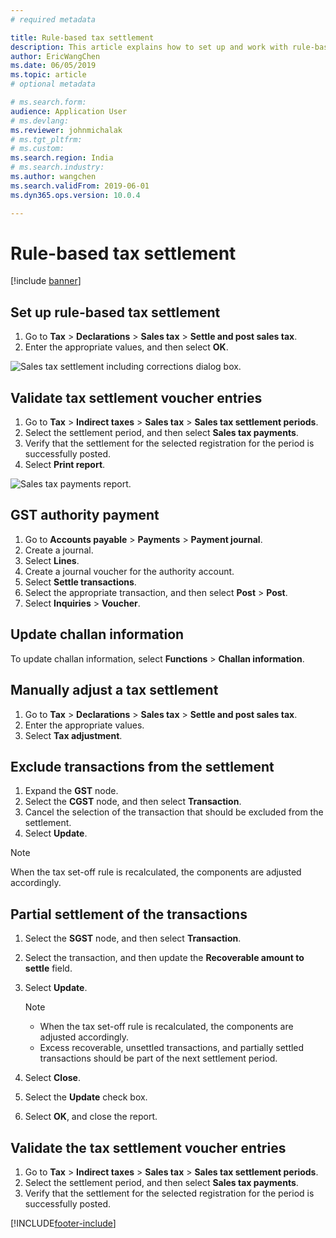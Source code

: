 ```yaml
---
# required metadata

title: Rule-based tax settlement
description: This article explains how to set up and work with rule-based tax settlements.
author: EricWangChen
ms.date: 06/05/2019
ms.topic: article
# optional metadata

# ms.search.form: 
audience: Application User
# ms.devlang: 
ms.reviewer: johnmichalak
# ms.tgt_pltfrm: 
# ms.custom: 
ms.search.region: India
# ms.search.industry: 
ms.author: wangchen
ms.search.validFrom: 2019-06-01
ms.dyn365.ops.version: 10.0.4

---
```


# Rule-based tax settlement

[!include [banner](../../includes/banner.md)]

## Set up rule-based tax settlement

1. Go to **Tax** \> **Declarations** \> **Sales tax** \> **Settle and post sales tax**.
2. Enter the appropriate values, and then select **OK**.

![Sales tax settlement including corrections dialog box.](../media/Capture2019052109_upd.png)

## Validate tax settlement voucher entries

1. Go to **Tax** \> **Indirect taxes** \> **Sales tax** \> **Sales tax settlement periods**.
2. Select the settlement period, and then select **Sales tax payments**.
3. Verify that the settlement for the selected registration for the period is successfully posted.
4. Select **Print report**.

![Sales tax payments report.](../media/Capture2019052110_upd.png)

## GST authority payment

1. Go to **Accounts payable** \> **Payments** \> **Payment journal**.
2. Create a journal.
3. Select **Lines**.
4. Create a journal voucher for the authority account.
5. Select **Settle transactions**.
6. Select the appropriate transaction, and then select **Post** \> **Post**.
7. Select **Inquiries** \> **Voucher**.

## Update challan information

To update challan information, select **Functions** \> **Challan information**.

## Manually adjust a tax settlement

1. Go to **Tax** \> **Declarations** \> **Sales tax** \> **Settle and post sales tax**.
2. Enter the appropriate values.
3. Select **Tax adjustment**.

## Exclude transactions from the settlement

1. Expand the **GST** node.
2. Select the **CGST** node, and then select **Transaction**.
3. Cancel the selection of the transaction that should be excluded from the settlement.
4. Select **Update**.

> [!NOTE] 
> When the tax set-off rule is recalculated, the components are adjusted accordingly.

## Partial settlement of the transactions

1. Select the **SGST** node, and then select **Transaction**.
2. Select the transaction, and then update the **Recoverable amount to settle** field.
3. Select **Update**.

    > [!NOTE]
    > - When the tax set-off rule is recalculated, the components are adjusted accordingly.
    > - Excess recoverable, unsettled transactions, and partially settled transactions should be part of the next settlement period.

4. Select **Close**.
5. Select the **Update** check box.
6. Select **OK**, and close the report.

## Validate the tax settlement voucher entries

1. Go to **Tax** \> **Indirect taxes** \> **Sales tax** \> **Sales tax settlement periods**.
2. Select the settlement period, and then select **Sales tax payments**.
3. Verify that the settlement for the selected registration for the period is successfully posted.


[!INCLUDE[footer-include](../../../includes/footer-banner.md)]
